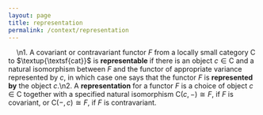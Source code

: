 ```yaml
---
layout: page
title: representation
permalink: /context/representation
---
```

$\quad$\n1. A covariant or contravariant functor $F$ from a locally small category $\mathsf{C}$ to $\textup{\textsf{cat}}$ is **representable** if there is an object $c \in \mathsf{C}$ and a natural isomorphism between $F$  and the functor of appropriate variance represented by $c$, in which case one says that the functor $F$ is **represented by** the object $c$.\n2. A **representation** for a functor $F$ is a choice of object $c \in \mathsf{C}$ together with a specified natural isomorphism $\mathsf{C}(c,-) \cong F$, if $F$ is covariant, or $\mathsf{C}(-,c)\cong F$, if $F$ is contravariant.
